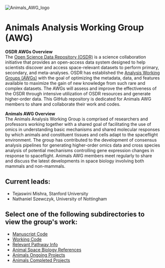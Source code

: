 ![Animals_AWG_logo](https://github.com/OpenScienceDataRepo/Animals_AWG/assets/158081608/9af9c392-f339-4cc8-b98f-112b8837c0d4)

# Animals Analysis Working Group (AWG)

**OSDR AWGs Overview**  
The [Open Science Data Repository (OSDR)](https://osdr.nasa.gov/bio/) is a science collaboration initiative that provides an open-access data system designed to help scientists discover and access space-relevant datasets to perform primary, secondary, and meta-analyses. OSDR has established the [Analysis Working Groups (AWGs)](https://osdr.nasa.gov/bio/awg/about.html) with the goal of optimizing the metadata, data, and features available to maximize the gain of new knowledge from such rare and complex datasets. The AWGs will assess and improve the effectiveness of the OSDR through intensive utilization of OSDR resources and generate higher-order data. This GitHub repository is dedicated for Animals AWG members to share and collaborate their work and codes.

**Animals AWG Overview**  
The Animals Analysis Working Group is comprised of researchers and professors working together with a shared goal of facilitating the use of omics in understanding basic mechanisms and shared molecular responses by which animals and constituent tissues and cells adapt to the spaceflight environment. The group has contributed to the development of consensus analysis pipelines for generating higher-order omics data and cross species analysis of potential mechanisms controlling gene expression changes in response to spaceflight. Animals AWG members meet regularly to share and discuss the latest developments in space biology involving both mammals and non-mammals.

## Current leads:
- Tejaswini Mishra, Stanford University
- Nathaniel Szewczyk, University of Nottingham

## Select one of the following subdirectories to view the group's work:
- [Manuscript Code](Manuscript_Code)
- [Working Code](Working_Code)
- [Relevant Pathway Info](Relevant_Pathway_Info)
- [Animal Space Biology References](Animal_Space_Biology_References)
- [Animals Ongoing Projects](https://docs.google.com/document/d/1lE66GX0P1a7RfdYM6ocPLk46IPVRXMiLiPJ50uVS1o0/edit#heading=h.95b7h6a5lge5)
- [Animals Completed Projects](https://docs.google.com/document/d/1xRg7cEbecSmrXCYkKGqT49alQzLMb4AhWTTZT6q2WV0/edit#heading=h.skv70enopj64)

